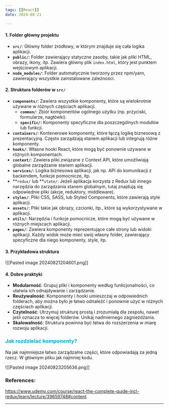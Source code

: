 ```yaml
--- 
tags: [[React]]
date: 2024-08-21

---
```


#### 1. **Folder główny projektu**

- **`src/`**: Główny folder źródłowy, w którym znajduje się cała logika aplikacji.
- **`public/`**: Folder zawierający statyczne zasoby, takie jak pliki HTML, obrazy, ikony, itp. Zawiera główny plik `index.html`, który jest punktem wejściowym aplikacji.
- **`node_modules/`**: Folder automatycznie tworzony przez npm/yarn, zawierający wszystkie zainstalowane zależności.

#### 2. **Struktura folderów w `src/`**

- **`components/`**: Zawiera wszystkie komponenty, które są wielokrotnie używane w różnych częściach aplikacji.
    - **`common/`**: Zbiór komponentów ogólnego użytku (np. przyciski, formularze, nagłówki).
    - **`specific/`**: Komponenty specyficzne dla poszczególnych modułów lub funkcji.
- **`containers/`**: Kontenerowe komponenty, które łączą logikę biznesową z prezentacyjną. Często zarządzają stanem aplikacji lub integrują różne komponenty.
- **`hooks/`**: Własne hooki React, które mogą być ponownie używane w różnych komponentach.
- **`context/`**: Zawiera pliki związane z Context API, które umożliwiają globalne zarządzanie stanem aplikacji.
- **`services/`**: Logika biznesowa aplikacji, jak np. API do komunikacji z backendem, funkcje pomocnicze, itp.
- **`redux/` lub **`state/`: Jeżeli aplikacja korzysta z Redux lub innego narzędzia do zarządzania stanem globalnym, tutaj znajdują się odpowiednie pliki (akcje, reduktory, middleware).
- **`styles/`**: Pliki CSS, SASS, lub Styled Components, które zawierają style aplikacji.
- **`assets/`**: Pliki takie jak obrazy, czcionki, itp., które są wykorzystywane w aplikacji.
- **`utils/`**: Narzędzia i funkcje pomocnicze, które mogą być używane w różnych miejscach aplikacji.
- **`pages/`**: Zawiera komponenty reprezentujące całe strony lub widoki aplikacji. Każdy widok może mieć swój własny folder, zawierający specyficzne dla niego komponenty, style, itp.

#### 3. **Przykładowa struktura**

![[Pasted image 20240821204601.png]]

#### 4. **Dobre praktyki**

- **Modularność**: Grupuj pliki i komponenty według funkcjonalności, co ułatwia ich odnajdywanie i zarządzanie.
- **Reużywalność**: Komponenty i hooki umieszczaj w odpowiednich folderach, aby można było je łatwo odnaleźć i ponownie użyć w różnych częściach aplikacji.
- **Czytelność**: Utrzymuj strukturę prostą i zrozumiałą dla zespołu, nawet jeśli oznacza to więcej folderów. Unikaj nadmiernego zagnieżdżania.
- **Skalowalność**: Struktura powinna być łatwa do rozszerzenia w miarę rozwoju aplikacji.


### <span style="color: #00aedb;">Jak rozdzielać komponenty?</span>

Na jak najmniejsze łatwo zarządzalne części, które odpowiadają za jedną rzecz. W głównym pliku jak najmniej kodu.

![[Pasted image 20240823205636.png]]

### References:
https://www.udemy.com/course/react-the-complete-guide-incl-redux/learn/lecture/39659748#content

---



